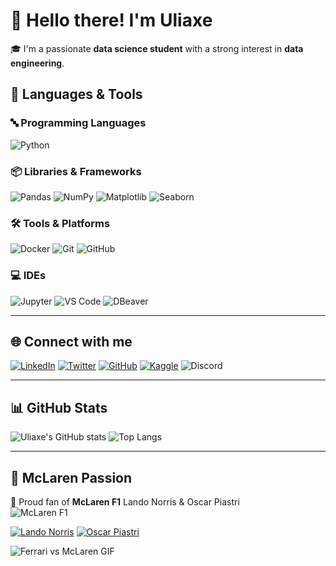 # 👋 Hello there! I'm Uliaxe

🎓 I'm a passionate **data science student** with a strong interest in **data engineering**.  

## 🧠 Languages & Tools

### 🔤 Programming Languages  

![Python](https://img.shields.io/badge/Python-3776AB?style=for-the-badge&logo=python&logoColor=white)

### 📦 Libraries & Frameworks  

![Pandas](https://img.shields.io/badge/Pandas-150458?style=for-the-badge&logo=pandas&logoColor=white)
![NumPy](https://img.shields.io/badge/NumPy-013243?style=for-the-badge&logo=numpy&logoColor=white)
![Matplotlib](https://img.shields.io/badge/Matplotlib-0081C9?style=for-the-badge&logo=matplotlib&logoColor=white)
![Seaborn](https://img.shields.io/badge/Seaborn-FF9800?style=for-the-badge&logo=seaborn&logoColor=white)

### 🛠️ Tools & Platforms  

![Docker](https://img.shields.io/badge/Docker-2496ED?style=for-the-badge&logo=docker&logoColor=white)
![Git](https://img.shields.io/badge/Git-F05032?style=for-the-badge&logo=git&logoColor=white)
![GitHub](https://img.shields.io/badge/GitHub-181717?style=for-the-badge&logo=github&logoColor=white)

### 💻 IDEs  

![Jupyter](https://img.shields.io/badge/Jupyter-F37626?style=for-the-badge&logo=jupyter&logoColor=white)
![VS Code](https://img.shields.io/badge/VS%20Code-007ACC?style=for-the-badge&logo=visual-studio-code&logoColor=white)
![DBeaver](https://img.shields.io/badge/DBeaver-0078D7?style=for-the-badge&logo=dbeaver&logoColor=white)

---

## 🌐 Connect with me

[![LinkedIn](https://img.shields.io/badge/LinkedIn-0077B5?style=for-the-badge&logo=linkedin&logoColor=white)](https://www.linkedin.com/in/uliaxe)
[![Twitter](https://img.shields.io/badge/Twitter-1DA1F2?style=for-the-badge&logo=twitter&logoColor=white)](https://twitter.com/uliaxe)
[![GitHub](https://img.shields.io/badge/GitHub-181717?style=for-the-badge&logo=github&logoColor=white)](https://github.com/uliaxe)
[![Kaggle](https://img.shields.io/badge/Kaggle-20BEFF?style=for-the-badge&logo=kaggle&logoColor=white)](https://www.kaggle.com/uliaxe)
![Discord](https://img.shields.io/badge/Discord-5865F2?style=for-the-badge&logo=discord&logoColor=white)

---

## 📊 GitHub Stats

![Uliaxe's GitHub stats](https://github-readme-stats.vercel.app/api?username=uliaxe&show_icons=true&theme=radical&hide_title=false)
![Top Langs](https://github-readme-stats.vercel.app/api/top-langs/?username=uliaxe&layout=compact&theme=radical)

---

## 🧡 McLaren Passion

🧡 Proud fan of **McLaren F1** Lando Norris & Oscar Piastri  
![McLaren F1](https://img.shields.io/badge/McLaren%20F1-Team%20Spirit-orange?style=for-the-badge&logo=formula1&logoColor=white)

[![Lando Norris](https://img.shields.io/badge/Lando%20Norris-FF8700?style=for-the-badge&logo=lando-norris&logoColor=white)](https://www.instagram.com/lando/)
[![Oscar Piastri](https://img.shields.io/badge/Oscar%20Piastri-FF8700?style=for-the-badge&logo=oscar-piastri&logoColor=white)](https://www.instagram.com/oscarpiastri/)

![Ferrari vs McLaren GIF](https://media1.tenor.com/m/Vsb0sznY9VIAAAAd/ferrari-mclaren.gif)
